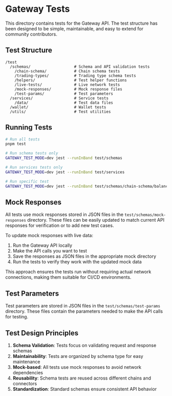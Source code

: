 # Gateway Tests

This directory contains tests for the Gateway API. The test structure has been designed to be simple, maintainable, and easy to extend for community contributors.

## Test Structure

```
/test
  /schemas/                   # Schema and API validation tests
    /chain-schema/            # Chain schema tests
    /trading-types/           # Trading type schema tests
    /helpers/                 # Test helper functions
    /live-tests/              # Live network tests
    /mock-responses/          # Mock response files
    /test-params/             # Test parameters
  /services/                  # Service tests
    /data/                    # Test data files
  /wallet/                    # Wallet tests
  /utils/                     # Test utilities
```

## Running Tests

```bash
# Run all tests
pnpm test

# Run schema tests only
GATEWAY_TEST_MODE=dev jest --runInBand test/schemas

# Run services tests only
GATEWAY_TEST_MODE=dev jest --runInBand test/services

# Run specific test
GATEWAY_TEST_MODE=dev jest --runInBand test/schemas/chain-schema/balance.test.ts
```

## Mock Responses

All tests use mock responses stored in JSON files in the `test/schemas/mock-responses` directory. These files can be easily updated to match current API responses for verification or to add new test cases.

To update mock responses with live data:

1. Run the Gateway API locally
2. Make the API calls you want to test
3. Save the responses as JSON files in the appropriate mock directory
4. Run the tests to verify they work with the updated mock data

This approach ensures the tests run without requiring actual network connections, making them suitable for CI/CD environments.

## Test Parameters

Test parameters are stored in JSON files in the `test/schemas/test-params` directory. These files contain the parameters needed to make the API calls for testing.

## Test Design Principles

1. **Schema Validation**: Tests focus on validating request and response schemas
2. **Maintainability**: Tests are organized by schema type for easy maintenance
3. **Mock-based**: All tests use mock responses to avoid network dependencies
4. **Reusability**: Schema tests are reused across different chains and connectors
5. **Standardization**: Standard schemas ensure consistent API behavior